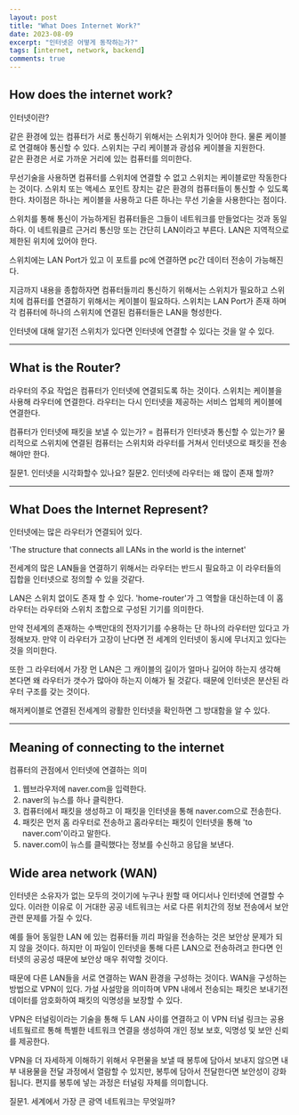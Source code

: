 ```yaml
---
layout: post
title: "What Does Internet Work?"
date: 2023-08-09
excerpt: "인터넷은 어떻게 동작하는가?"
tags: [internet, network, backend]
comments: true
---
```


## How does the internet work?

인터넷이란?

같은 환경에 있는 컴퓨터가 서로 통신하기 위해서는 스위치가 잇어야 한다. 물론 케이블로 연결해야 통신할 수 있다. 스위치는 구리 케이블과 광섬유 케이블을 지원한다.  
같은 환경은 서로 가까운 거리에 있는 컴퓨터를 의미한다.  

무선기술을 사용하면 컴퓨터를 스위치에 연결할 수 없고 스위치는 케이블로만 작동한다는 것이다.  스위치 또는 액세스 포인트 장치는 같은 환경의 컴퓨터들이 통신할 수 있도록한다. 차이점은 하나는 케이블을 사용하고 다른 하나는 무선 기술을 사용한다는 점이다. 

스위치를 통해 통신이 가능하게된 컴퓨터들은 그들이 네트워크를 만들었다는 것과 동일하다. 이 네트워클르 근거리 통신망 또는 간단히 LAN이라고 부른다. LAN은 지역적으로 제한된 위치에 있어야 한다. 

스위치에는 LAN Port가 있고 이 포트를 pc에 연결하면 pc간 데이터 전송이 가능해진다.  

지금까지 내용을 종합하자면 컴퓨터들끼리 통신하기 위해서는 스위치가 필요하고 스위치에 컴퓨터를 연결하기 위해서는 케이블이 필요하다. 스위치는 LAN Port가 존재 하며 각 컴퓨터에 하나의 스위치에 연결된 컴퓨터들은 LAN을 형성한다. 

인터넷에 대해 알기전 스위치가 있다면 인터넷에 연결할 수 있다는 것을 알 수 있다.

----

## What is the Router?

라우터의 주요 작업은 컴퓨터가 인터넷에 연결되도록 하는 것이다. 스위치는 케이블을 사용해 라우터에 연결한다. 라우터는 다시 인터넷을 제공하는 서비스 업체의 케이블에 연결한다. 

컴퓨터가 인터넷에 패킷을 보낼 수 있는가? = 컴퓨터가 인터넷과 통신할 수 있는가? 물리적으로 스위치에 연결된 컴퓨터는 스위치와 라우터를 거쳐서 인터넷으로 패킷을 전송해야만 한다. 

질문1. 인터넷을 시각화할수 있나요?
질문2. 인터넷에 라우터는 왜 많이 존재 할까?

----

## What Does the Internet Represent?

 인터넷에는 많은 라우터가 연결되어 있다.  
 
 'The structure that connects all LANs in the world is the internet'

 전세계의 많은 LAN들을 연결하기 위해서는 라우터는 반드시 필요하고 이 라우터들의 집합을 인터넷으로 정의할 수 있을 것같다. 

 LAN은 스위치 없이도 존재 할 수 있다. 'home-router'가 그 역할을 대신하는데 이 홈 라우터는 라우터와 스위치 조합으로 구성된 기기를 의미한다. 

 만약 전세계의 존재하는 수백만대의 전자기기를 수용하는 단 하나의 라우터만 있다고 가정해보자. 만약 이 라우터가 고장이 난다면 전 세계의 인터넷이 동시에 무너지고 있다는 것을 의미한다. 

 또한 그 라우터에서 가장 먼 LAN은 그 캐이블의 길이가 얼마나 길어야 하는지 생각해 본다면 왜 라우터가 갯수가 많아야 하는지 이해가 될 것같다. 때문에 인터넷은 분산된 라우터 구조를 갖는 것이다. 

해저케이블로 연결된 전세계의 광활한 인터넷을 확인하면 그 방대함을 알 수 있다. 

----

 ## Meaning of connecting to the internet

 컴퓨터의 관점에서 인터넷에 연결하는 의미

 1. 웹브라우저에 naver.com을 입력한다. 
 2. naver의 뉴스를 하나 클릭한다. 
 3. 컴퓨터에서 패킷을 생성하고 이 패킷을 인터넷을 통해 naver.com으로 전송한다. 
 4. 패킷은 먼저 홈 라우터로 전송하고 홈라우터는 패킷이 인터넷을 통해 'to naver.com'이라고 말한다. 
 5. naver.com이 뉴스를 클릭했다는 정보를 수신하고 응답을 보낸다. 

  
## Wide area network (WAN)

인터넷은 소유자가 없는 모두의 것이기에 누구나 원할 때 어디서나 인터넷에 연결할 수 있다. 이러한 이유로 이 거대한 공공 네트워크는 서로 다른 위치간의 정보 전송에서 보안 관련 문제를 가질 수 있다. 

예를 들어 동일한 LAN 에 있는 컴퓨터들 끼리 파일을 전송하는 것은 보안상 문제가 되지 않을 것이다. 하지만 이 파일이 인터넷을 통해 다른 LAN으로 전송하려고 한다면 인터넷의 공공성 때문에  보안상 매우 취약할 것이다. 

때문에 다른 LAN들을 서로 연결하는 WAN 환경을 구성하는 것이다. WAN을 구성하는 방법으로 VPN이 있다. 가설 사설망을 의미하며 VPN 내에서 전송되는 패킷은 보내기전 데이터를 암호화하여 패킷의 익명성을 보장할 수 있다. 

VPN은 터널링이라는 기술을 통해 두 LAN 사이를 연결하고 이 VPN 터널 링크는 공용 네트웤르르 통해 특별한 네트워크 연결을 생성하여 개인 정보 보호, 익명성 및 보안 신뢰를 제공한다. 

VPN을 더 자세하게 이해하기 위해서 우편물을 보낼 때 봉투에 담아서 보내지 않으면 내부 내용물을 전달 과정에서 열람할 수 있지만, 봉투에 담아서 전달한다면 보안성이 강화됩니다. 
편지를 봉투에 넣는 과정은 터널링 자체를 의미합니다. 

질문1. 세계에서 가장 큰 광역 네트워크는 무엇일까?

